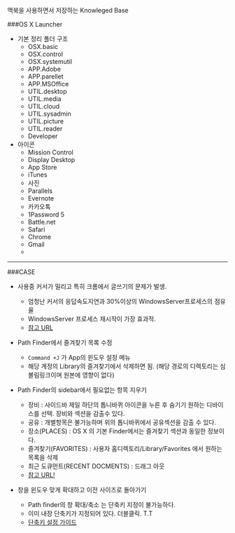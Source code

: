 맥북을 사용하면서 저장하는 Knowleged Base 

###OS X Launcher
- 기본 정리 폴더 구조
  - OSX.basic
  - OSX.control
  - OSX.systemutil
  - APP.Adobe
  - APP.parellet
  - APP.MSOffice
  - UTIL.desktop
  - UTIL.media
  - UTIL.cloud
  - UTIL.sysadmin
  - UTIL.picture
  - UTIL.reader
  - Developer
- 아이콘
  - Mission Control
  - Display Desktop
  - App Store
  - iTunes
  - 사진
  - Parallels
  - Evernote
  - 카카오톡
  - 1Password 5
  - Battle.net
  - Safari
  - Chrome
  - Gmail
  - 
  

---

###CASE
- 사용중 커서가 밀리고 특히 크롬에서 글쓰기의 문제가 발생. 
  - 엄청난 커서의 응답속도지연과 30%이상의 WindowsServer프로세스의 점유율
  - WindowsServer 프로세스 재시작이 가장 효과적. 
  - [참고 URL](http://macnews.tistory.com/2706)

- Path Finder에서 즐겨찾기 목록 수정
  - `Command +J` 가 App의 윈도우 설정 메뉴
  - 해당 계정의 Library의 즐겨찾기에서 삭제하면 됨. (해당 경로의 디렉토리는 심볼림링크이며 원본에 영향이 없다)

- Path Finder의 sidebar에서 필요없는 항목 지우기
  - 장비 : 사이드바 제일 하단의 톱니바퀴 아이콘을 누른 후 숨기기 원하는 디바이스를 선택. 장비와 섹션을 감출수 있다.
  - 공유 : 개별항목은 불가능하며 위의 톱니바퀴에서 공유섹션을 감출 수 있다.
  - 장소(PLACES) : OS X 의 기본 Finder에서는 즐겨찾기 섹션과 동일한 정보이다. 
  - 즐겨찾기(FAVORITES) : 사용자 홈디렉토리/Library/Favorites 에서 원하는 목록을 삭제
  - 최근 도큐먼트(RECENT DOCMENTS) : 드래그 아웃
  - [참고 URL!](http://goo.gl/L591C8)
- 창을 윈도우 맞게 확대하고 이전 사이즈로 돌아가기
  - Path finder의 창 확대/축소 는 단축키 지정이 불가능하다.
  - 이미 내장 단축키가 지정되어 있다. 더블클릭. T.T
  - [단축키 설정 가이드](http://goo.gl/VD2vYt "패스파인더단축키 설정법입니다.")




